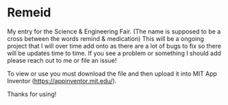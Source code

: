 # Remeid
My entry for the Science &amp; Engineering Fair. (The name is supposed to be a cross between the words remind &amp; medication)
This will be a ongoing project that I will over time add onto as there are a lot of bugs to fix so there will be updates time to time. If you see a problem or something I should add please reach out to me or file an issue! 

To view or use you must download the file and then upload it into MIT App Inventor (https://appinventor.mit.edu/).

Thanks for using!
